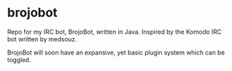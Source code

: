 brojobot
========

Repo for my IRC bot, BrojoBot, written in Java. Inspired by the Komodo IRC bot written by medsouz.

BrojoBot will soon have an expansive, yet basic plugin system which can be toggled.
